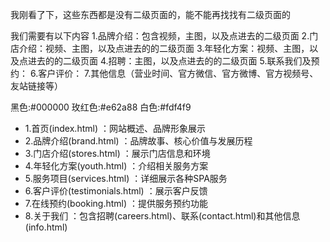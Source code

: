 我刚看了下，这些东西都是没有二级页面的，能不能再找找有二级页面的

我们需要有以下内容
1.品牌介绍：包含视频，主图，以及点进去的二级页面
2.门店介绍：视频、主图，以及点进去的的二级页面
3.年轻化方案：视频、主图，以及点进去的的二级页面
4.招聘：主图，以及点进去的的二级页面
5.联系我们及预约：
6.客户评价：
7.其他信息（营业时间、官方微信、官方微博、官方视频号、友站链接等）



黑色:#000000
玫红色:#e62a88
白色:#fdf4f9




- 1.首页(index.html) ：网站概述、品牌形象展示
- 2.品牌介绍(brand.html) ：品牌故事、核心价值与发展历程
- 3.门店介绍(stores.html) ：展示门店信息和环境
- 4.年轻化方案(youth.html) ：介绍相关服务方案
- 5.服务项目(services.html) ：详细展示各种SPA服务
- 6.客户评价(testimonials.html) ：展示客户反馈
- 7.在线预约(booking.html) ：提供服务预约功能
- 8.关于我们 ：包含招聘(careers.html)、联系(contact.html)和其他信息(info.html)